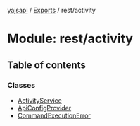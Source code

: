 [yajsapi](../README.md) / [Exports](../modules.md) / rest/activity

# Module: rest/activity

## Table of contents

### Classes

- [ActivityService](../classes/rest_activity.activityservice.md)
- [ApiConfigProvider](../classes/rest_activity.apiconfigprovider.md)
- [CommandExecutionError](../classes/rest_activity.commandexecutionerror.md)

